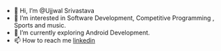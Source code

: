 - 👋 Hi, I’m @Ujjwal Srivastava
- 👀 I’m interested in Software Development, Competitive Programming , Sports and music.
- 🌱 I’m currently exploring Android Development.
- 📫 How to reach me [linkedin](https://www.linkedin.com/in/ujjwal-srivastava-b6921b19b/)

<!---
ASPS002/ASPS002 is a ✨ special ✨ repository because its `README.md` (this file) appears on your GitHub profile.
You can click the Preview link to take a look at your changes.
--->
